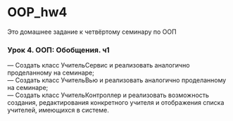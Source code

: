 # OOP_hw4
Это домашнее задание к четвёртому семинару по ООП
### Урок 4. ООП: Обобщения. ч1
— Создать класс УчительСервис и реализовать аналогично проделанному на семинаре;  
— Создать класс УчительВью и реализовать аналогично проделанному на семинаре;  
— Создать класс УчительКонтроллер и реализовать возможность создания, редактирования конкретного учителя и отображения списка учителей, имеющихся в системе.